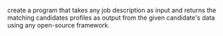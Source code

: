
create a program that takes any job description as input and returns the matching candidates profiles as output from the given candidate's data using any open-source framework.
